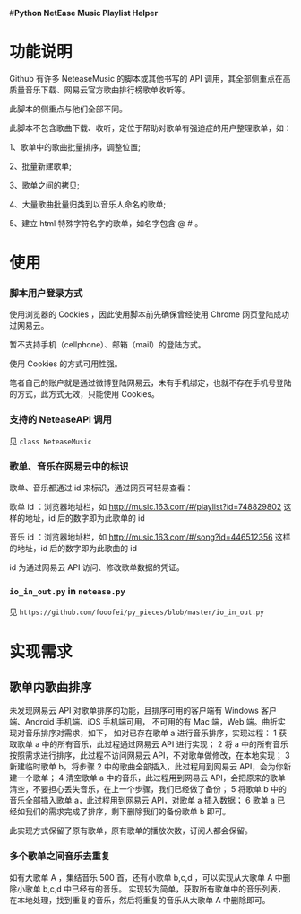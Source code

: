 #**Python NetEase Music Playlist Helper**

# 功能说明

Github 有许多 NeteaseMusic 的脚本或其他书写的 API 调用，其全部侧重点在高质量音乐下载、网易云官方歌曲排行榜歌单收听等。

此脚本的侧重点与他们全部不同。

此脚本不包含歌曲下载、收听，定位于帮助对歌单有强迫症的用户整理歌单，如：

1、歌单中的歌曲批量排序，调整位置;

2、批量新建歌单;

3、歌单之间的拷贝;

4、大量歌曲批量归类到以音乐人命名的歌单;

5、建立 html 特殊字符名字的歌单，如名字包含 @ # 。


# 使用

### 脚本用户登录方式

使用浏览器的 Cookies ，因此使用脚本前先确保曾经使用 Chrome 网页登陆成功过网易云。

暂不支持手机（cellphone）、邮箱（mail）的登陆方式。

使用 Cookies 的方式可用性强。

笔者自己的账户就是通过微博登陆网易云，未有手机绑定，也就不存在手机号登陆的方式，此方式无效，只能使用 Cookies。

### 支持的 NeteaseAPI 调用

见 `class NeteaseMusic`

### 歌单、音乐在网易云中的标识

歌单、音乐都通过 id 来标识，通过网页可轻易查看：

歌单 id ：浏览器地址栏，如 http://music.163.com/#/playlist?id=748829802 这样的地址，id 后的数字即为此歌单的 id

音乐 id ：浏览器地址栏，如 http://music.163.com/#/song?id=446512356 这样的地址，id 后的数字即为此歌曲的 id

id 为通过网易云 API 访问、修改歌单数据的凭证。

### `io_in_out.py` in `netease.py`

见 `https://github.com/fooofei/py_pieces/blob/master/io_in_out.py`

# 实现需求

## 歌单内歌曲排序

未发现网易云 API 对歌单排序的功能，且排序可用的客户端有 Windows 客户端、Android 手机端、iOS 手机端可用，
不可用的有 Mac 端，Web 端。曲折实现对音乐排序对需求，如下，
如对已存在歌单 a 进行音乐排序，实现过程：
1 获取歌单 a 中的所有音乐，此过程通过网易云 API 进行实现；
2 将 a 中的所有音乐按照需求进行排序，此过程不访问网易云 API，不对歌单做修改，在本地实现；
3 新建临时歌单 b，将步骤 2 中的歌曲全部插入，此过程用到网易云 API，会为你新建一个歌单；
4 清空歌单 a 中的音乐，此过程用到网易云 API，会把原来的歌单清空，不要担心丢失音乐，在上一个步骤，我们已经做了备份；
5 将歌单 b 中的音乐全部插入歌单 a，此过程用到网易云 API，对歌单 a 插入数据；
6 歌单 a 已经如我们的需求完成了排序，剩下删除我们的备份歌单 b 即可。

此实现方式保留了原有歌单，原有歌单的播放次数，订阅人都会保留。


### 多个歌单之间音乐去重复


如有大歌单 A ，集结音乐 500 首，还有小歌单 b,c,d ，可以实现从大歌单 A 中删除小歌单 b,c,d 中已经有的音乐。
实现较为简单，获取所有歌单中的音乐列表，在本地处理，找到重复的音乐，然后将重复的音乐从大歌单 A 中删除即可。
